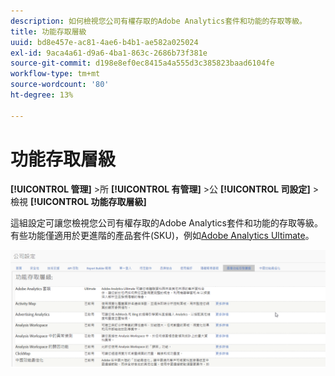 ```yaml
---
description: 如何檢視您公司有權存取的Adobe Analytics套件和功能的存取等級。
title: 功能存取層級
uuid: bd8e457e-ac81-4ae6-b4b1-ae582a025024
exl-id: 9aca4a61-d9a6-4ba1-863c-2686b73f381e
source-git-commit: d198e8ef0ec8415a4a555d3c385823baad6104fe
workflow-type: tm+mt
source-wordcount: '80'
ht-degree: 13%

---
```


# 功能存取層級

**[!UICONTROL 管理]** >所 **[!UICONTROL 有管理]** >公 **[!UICONTROL 司設定]** >檢視 **[!UICONTROL 功能存取層級]**

這組設定可讓您檢視您公司有權存取的Adobe Analytics套件和功能的存取等級。 有些功能僅適用於更進階的產品套件(SKU)，例如[Adobe Analytics Ultimate](https://www.adobe.com/tw/data-analytics-cloud/analytics/ultimate.html)。

![](assets/feature-access-levels.png)
